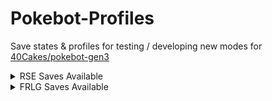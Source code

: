 # Pokebot-Profiles
Save states & profiles for testing / developing new modes for [40Cakes/pokebot-gen3](https://github.com/40Cakes/pokebot-gen3)


<details>
<summary>RSE Saves Available</summary>
  
Pokemon | Emerald | Ruby | Sapphire 
--- | --- | --- | --- 
Kyogre | ✅ | ➖ | ✅ 
Groudon | ✅ | ✅ | ➖ 
Rayquaza | ✅ | ✅ | ✅
Beldum | ✅ | ❌ | ❌
Castform | ✅ | ✅ | ✅
Deoxys | ✅ | ➖ | ➖
Fossils | ✅ | ❌ | ❌
Ho-Oh | ✅ | ➖ | ➖
Hoenn Starters | ✅ | ✅ | ✅
Johto Starters | ✅ | ➖ | ➖
Kecleon | ✅ | ❌ | ❌
Lati@s | ✅ | ❌ | ❌
Lugia | ✅ | ➖ | ➖
Mew | ✅ | ➖ | ➖
Regice | ✅ | ❌ | ❌
Regirock | ✅ | ❌ | ❌
Registeel | ✅ | ❌ | ❌
Safari Zone | ✅ | ✅ | ✅
Sudowoodo | ✅ | ➖ | ➖
Wynaut | ✅ | ❌ | ❌
Rock Smash | ✅ | ❌ | ❌
</details>

<details>
<summary>FRLG Saves Available</summary>
  
## FRLG Saves Available
Pokemon | Fire Red | Leaf Green
--- | --- | --- 
Kyogre | ❌ | ❌ 
Groudon | ✅ | ❌ 
Deoxys | ❌ | ❌ 
Eevee | ✅ | ✅ 
Fossils | ❌ | ❌ 
Ho-Oh | ❌ | ❌ 
Kanto Starters | ✅ | ✅ 
Lapras | ❌ | ❌ 
Legendary Birds | ✅ | ✅ 
Legendary Dogs | ✅ | ❌ 
Lugia | ❌ | ❌ 
Magikarp | ❌ | ❌ 
Mewtwo | ❌ | ❌ 
Safari Zone | ✅ | ✅ 
Snorlax | ❌ | ❌ 
Togepi | ❌ | ❌ 
</details>
